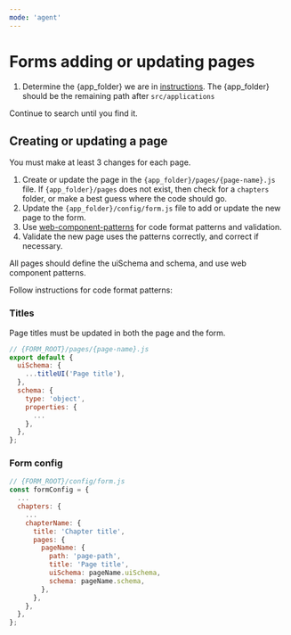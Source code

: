 ```yaml
---
mode: 'agent'
---
```

# Forms adding or updating pages

1. Determine the {app_folder} we are in [instructions](.github/prompts/find-app-folder.prompt.md). The {app_folder} should be the remaining path after `src/applications`

Continue to search until you find it.

## Creating or updating a page

You must make at least 3 changes for each page.

1. Create or update the page in the `{app_folder}/pages/{page-name}.js` file. If `{app_folder}/pages` does not exist, then check for a `chapters` folder, or make a best guess where the code should go.
2. Update the `{app_folder}/config/form.js` file to add or update the new page to the form.
3. Use [web-component-patterns](.github/instructions/web-component-rjsf-patterns.instructions.md) for code format patterns and validation.
4. Validate the new page uses the patterns correctly, and correct if necessary.

All pages should define the uiSchema and schema, and use web component patterns.

Follow instructions for code format patterns:

### Titles

Page titles must be updated in both the page and the form.

```js
// {FORM_ROOT}/pages/{page-name}.js
export default {
  uiSchema: {
    ...titleUI('Page title'),
  },
  schema: {
    type: 'object',
    properties: {
      ...
    },
  },
};
```

### Form config

```js
// {FORM_ROOT}/config/form.js
const formConfig = {
  ...
  chapters: {
    ...
    chapterName: {
      title: 'Chapter title',
      pages: {
        pageName: {
          path: 'page-path',
          title: 'Page title',
          uiSchema: pageName.uiSchema,
          schema: pageName.schema,
        },
      },
    },
  },
};
```